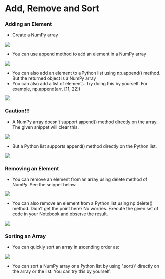 # Add, Remove and Sort

### Adding an Element

* Create a NumPy array

![](https://lh6.googleusercontent.com/YrBSqGmQeCXZBZfJynimvTmOOFjy\_PxtHoGV\_AuxuqFDpJ\_PXTTDIoyw1P13f\_In8pLip0N0-11jO-4ETHFYevIp4c42m\_jAbTkhU9U3--DhwLrzQQJBojfhKrkfVIVjMxhJx0J6r40)

* You can use append method to add an element in a NumPy array

![](https://lh4.googleusercontent.com/zkGY\_8RJkFcxO9f0UDu0FH2vihvkcingj1\_buEzwCQme-hrzBb9T1eqOtn1FRGMHpm-Ebyt5kFmadd6wFZajxi0ZXNIBJWSicDLi08a12CaJIsI25xQc5B7mD\_CIA8QokEZUmFc40Y4)

* You can also add an element to a Python list using np.append() method. But the returned object is a NumPy array
* You can also add a list of elements. Try doing this by yourself. For example, np.append(arr, \[11, 22])

![](https://lh6.googleusercontent.com/qdYFOmHiwkyuT0cN-345Fx9XwemJW5364PQN2YRjwJCwAtqUoZWHOzT40ziRa5EeJYGFuY0Ez\_3\_5R4YXCIli0Ewih5u-NmvlHILh\_\_kLyWgj1zKrwYrJ68-AxJ3vhcF28mEakB0IvE)

### Caution!!!

* A NumPy array doesn’t support append() method directly on the array. The given snippet will clear this.

![](https://lh3.googleusercontent.com/gHTAz-l0PQFWqcmzLoPnrzqNSFOZW-B33B-4Ve5275Wr73-WHplNAgko9zJHz-w2uyqihBe8sQja8ngiO70Awr4\_yuEFp3H\_H9gpwB1POQMjhy8\_l1tLvmQoSQ-UYqRK0rt4rt2MIG0)

* But a Python list supports append() method directly on the Python list.

![](https://lh5.googleusercontent.com/HMU-BFKwnzsl\_9QO9z2IftUMBoEerud4uRp3TXDQHkNt\_D2Xn7Qdb\_49uy8zUKL9Uf0QTx-JkZWbP7E-dGQriWYqf3RD6ogud1dGY7\_OsZir\_GHr-AWb9ZEvP5ZfYfbGQwgwwXsfIzE)

### Removing an Element

* You can remove an element from an array using delete method of NumPy. See the snippet below.

![](https://lh4.googleusercontent.com/zChOyY7U6KGAY3O3ksPiUPcFzXslKWSZykoNnXt4WlL-z803wmwi3MgXOFhkW\_NlMPyZxoKYMfUdGwYqSSarlu1YKGkEMP2o3BvRBZay494LvQcTfO2ZP4\_XZKsTm-ywQ8aV94H26-g)

* You can also remove an element from a Python list using np.delete() method. Didn’t get the point here? No worries. Execute the given set of code in your Notebook and observe the result.

![](https://lh5.googleusercontent.com/-eyn14jVYNDfd9FqQ0V25r5iEL4Xfj1bE6HhT6WWRgGvFjt312UMUl1qTAo\_Z\_Vbzt88bQwfR5ntSFyLSb3iQ7kC0Wqruo\_s-7LQY10bd49YdO6VnD-YNsZIwqCpzGcv9jRue2XUsvc)

### Sorting an Array

* You can quickly sort an array in ascending order as:

![](https://lh4.googleusercontent.com/XUS7yPZiEIT5uyQnAPpIVjYftTOtsqHrEzPrcT7l-kEN\_Nj8pptTZyZQelLuzV77v2kW5o\_iQqp9iFQ8jJIKF96tuzP\_RPEQ-ndC32s6KJjRtQ-fvVQoWgIyI9yb595T1KmtAwLMF0c)

* You can sort a NumPy array or a Python list by using ‘.sort()’ directly on the array or the list. You can try this by yourself.

